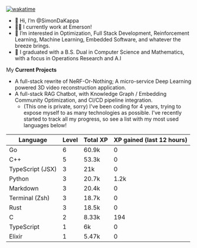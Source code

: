 
[![wakatime](https://wakatime.com/badge/user/50e6c678-94a9-4739-af51-360aeb113c51.svg)](https://wakatime.com/@50e6c678-94a9-4739-af51-360aeb113c51)

- 👋 Hi, I’m @SimonDaKappa
- 🧑‍💼 I currently work at Emerson!
- 👀 I’m interested in Optimization, Full Stack Development, Reinforcement Learning, Machine Learning, Embedded Software, and whatever the breeze brings.
- 🌱 I graduated with a B.S. Dual in Computer Science and Mathematics, with a focus in Operations Research and A.I

My **Current Projects** 
- A full-stack rewrite of NeRF-Or-Nothing; A micro-service Deep Learning powered 3D video reconstruction application.
- A full-stack RAG Chatbot, with Knowledge Graph / Embedding Community Optimization, and CI/CD pipeline integration.
  - (This one is private, sorry)
I've been coding for 4 years, trying to expose myself to as many technologies as possible. I've recently started to track all my progress, so see
a list with my most used languages below!

| Language | Level | Total XP | XP gained (last 12 hours) |
| --- | --- | --- | --- |
| Go | 6 | 60.9k | 0 |
| C++ | 5 | 53.3k | 0 |
| TypeScript (JSX) | 3 | 21k | 0 |
| Python | 3 | 20.7k | 1.2k |
| Markdown | 3 | 20.4k | 0 |
| Terminal (Zsh) | 3 | 18.7k | 0 |
| Rust | 3 | 18.5k | 0 |
| C | 2 | 8.33k | 194 |
| TypeScript | 1 | 6k | 0 |
| Elixir | 1 | 5.47k | 0 |